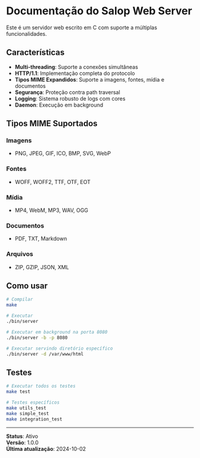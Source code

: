 # Documentação do Salop Web Server

Este é um servidor web escrito em C com suporte a múltiplas funcionalidades.

## Características

- **Multi-threading**: Suporte a conexões simultâneas
- **HTTP/1.1**: Implementação completa do protocolo
- **Tipos MIME Expandidos**: Suporte a imagens, fontes, mídia e documentos
- **Segurança**: Proteção contra path traversal
- **Logging**: Sistema robusto de logs com cores
- **Daemon**: Execução em background

## Tipos MIME Suportados

### Imagens
- PNG, JPEG, GIF, ICO, BMP, SVG, WebP

### Fontes
- WOFF, WOFF2, TTF, OTF, EOT

### Mídia
- MP4, WebM, MP3, WAV, OGG

### Documentos
- PDF, TXT, Markdown

### Arquivos
- ZIP, GZIP, JSON, XML

## Como usar

```bash
# Compilar
make

# Executar
./bin/server

# Executar em background na porta 8080
./bin/server -b -p 8080

# Executar servindo diretório específico
./bin/server -d /var/www/html
```

## Testes

```bash
# Executar todos os testes
make test

# Testes específicos
make utils_test
make simple_test
make integration_test
```

---

**Status**: Ativo  
**Versão**: 1.0.0  
**Última atualização**: 2024-10-02